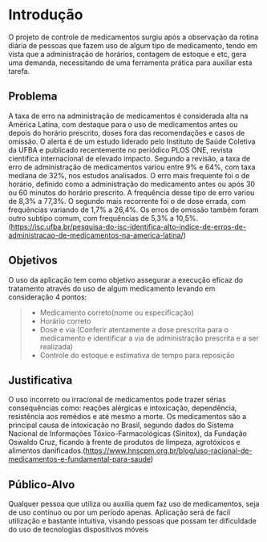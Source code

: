 # Introdução

O projeto de controle de medicamentos surgiu após a observação da rotina diária de pessoas que fazem uso de algum tipo de medicamento, tendo em vista que a administração de horários, contagem de estoque e etc, gera uma demanda, necessitando de uma ferramenta prática para auxiliar esta tarefa.

## Problema
A taxa de erro na administração de medicamentos é considerada alta na América Latina, com destaque para o uso de medicamentos antes ou depois do horário prescrito, doses fora das recomendações e casos de omissão. O alerta é de um estudo liderado pelo Instituto de Saúde Coletiva da UFBA e publicado recentemente no periódico PLOS ONE, revista científica internacional de elevado impacto.
Segundo a revisão, a taxa de erro de administração de medicamentos variou entre 9% e 64%, com taxa mediana de 32%, nos estudos analisados. O erro mais frequente foi o de horário, definido como a administração do medicamento antes ou após 30 ou 60 minutos do horário prescrito. A frequência desse tipo de erro variou de 8,3% a 77,3%. O segundo mais recorrente foi o de dose errada, com frequências variando de 1,7% a 26,4%. Os erros de omissão também foram outro subtipo comum, com frequências de 5,3% a 10,5%.
(https://isc.ufba.br/pesquisa-do-isc-identifica-alto-indice-de-erros-de-administracao-de-medicamentos-na-america-latina/)

## Objetivos

O uso da aplicação tem como objetivo assegurar a execução eficaz do tratamento através do uso de algum medicamento levando em consideração 4 pontos:
> - Medicamento correto(nome ou especificação)
> - Horário correto
> - Dose e via (Conferir atentamente a dose prescrita para o medicamento e identificar a via de administração prescrita e a ser realizada)
> - Controle do estoque e estimativa de tempo para reposição
 
## Justificativa

O uso incorreto ou irracional de medicamentos pode trazer sérias consequências como: reações alérgicas e intoxicação, dependência, resistência aos remédios e até mesmo a morte. Os medicamentos são a principal causa de intoxicação no Brasil, segundo dados do Sistema Nacional de Informações Tóxico-Farmacológicas (Sinitox), da Fundação Oswaldo Cruz, ficando à frente de produtos de limpeza, agrotóxicos e alimentos danificados.(https://www.hnscpm.org.br/blog/uso-racional-de-medicamentos-e-fundamental-para-saude)
 
## Público-Alvo

Qualquer pessoa que utiliza ou auxilia quem faz uso de medicamentos, seja de uso contínuo ou por um período apenas. Aplicação será de facil utilização e bastante intuitiva, visando pessoas que possam ter dificuldade do uso de tecnologias dispositivos móveis
